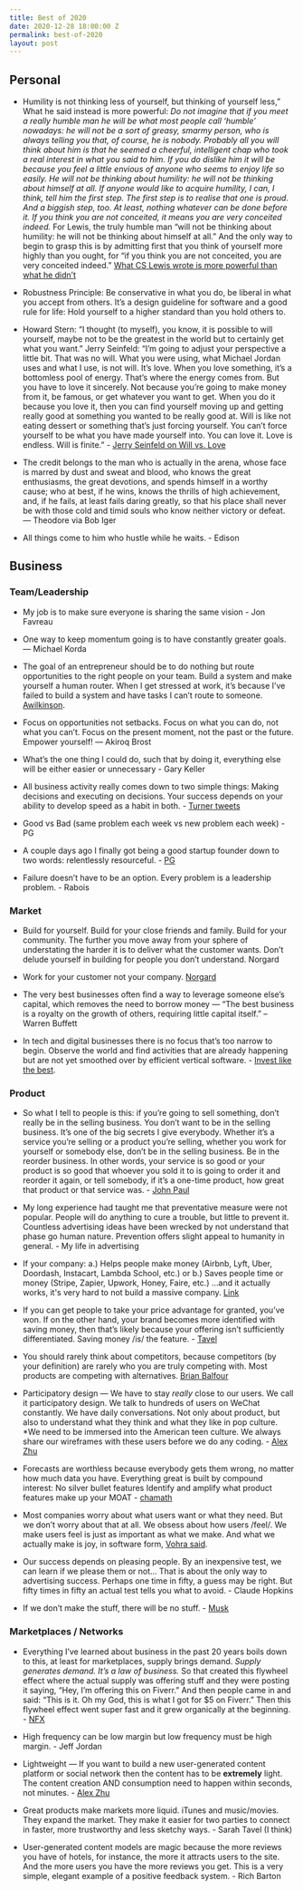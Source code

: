 ```yaml
---
title: Best of 2020
date: 2020-12-28 18:00:00 Z
permalink: best-of-2020
layout: post
---
```


## Personal

* Humility is not thinking less of yourself, but thinking of yourself less,” What he said instead is more powerful: *Do not imagine that if you meet a really humble man he will be what most people call ‘humble’ nowadays: he will not be a sort of greasy, smarmy person, who is always telling you that, of course, he is nobody. Probably all you will think about him is that he seemed a cheerful, intelligent chap who took a real interest in what you said to him. If you do dislike him it will be because you feel a little envious of anyone who seems to enjoy life so easily. He will not be thinking about humility: he will not be thinking about himself at all. If anyone would like to acquire humility, I can, I think, tell him the first step. The first step is to realise that one is proud. And a biggish step, too. At least, nothing whatever can be done before it. If you think you are not conceited, it means you are very conceited indeed.* For Lewis, the truly humble man “will not be thinking about humility: he will not be thinking about himself at all.” And the only way to begin to grasp this is by admitting first that you think of yourself more highly than you ought, for “if you think you are not conceited, you are very conceited indeed.”
  [What CS Lewis wrote is more powerful than what he didn’t](https://bloggingtheologically.com/2015/12/11/what-cs-lewis-wrote-is-better-than-what-he-didnt/)

* Robustness Principle: Be conservative in what you do, be liberal in what you accept from others. It’s a design guideline for software and a good rule for life: Hold yourself to a higher standard than you hold others to.

* Howard Stern: “I thought (to myself), you know, it is possible to will yourself, maybe not to be the greatest in the world but to certainly get what you want.”
  Jerry Seinfeld: “I’m going to adjust your perspective a little bit. That was no will. What you were using, what Michael Jordan uses and what I use, is not will. It’s love. When you love something, it’s a bottomless pool of energy. That’s where the energy comes from. But you have to love it sincerely. Not because you’re going to make money from it, be famous, or get whatever you want to get. When you do it because you love it, then you can find yourself moving up and getting really good at something you wanted to be really good at. Will is like not eating dessert or something that’s just forcing yourself. You can’t force yourself to be what you have made yourself into. You can love it. Love is endless. Will is finite.” - [Jerry Seinfeld on Will vs. Love](https://twitter.com/BrendanFitzTV/status/1263998531188035584)

* The credit belongs to the man who is actually in the arena, whose face is marred by dust and sweat and blood, who knows the great enthusiasms, the great devotions, and spends himself in a worthy cause; who at best, if he wins, knows the thrills of high achievement, and, if he fails, at least fails daring greatly, so that his place shall never be with those cold and timid souls who know neither victory or defeat. — Theodore via Bob Iger

* All things come to him who hustle while he waits. - Edison

## Business

### Team/Leadership

* My job is to make sure everyone is sharing the same vision - Jon Favreau

* One way to keep momentum going is to have constantly greater goals. — Michael Korda

* The goal of an entrepreneur should be to do nothing but route opportunities to the right people on your team. Build a system and make yourself a human router. When I get stressed at work, it’s because I’ve failed to build a system and have tasks I can’t route to someone. [Awilkinson](https://twitter.com/awilkinson/status/1317853889777922048).

* Focus on opportunities not setbacks. Focus on what you can do, not what you can’t. Focus on the present moment, not the past or the future. Empower yourself! ― Akiroq Brost

* What’s the one thing I could do, such that by doing it, everything else will be either easier or unnecessary - Gary Keller

* All business activity really comes down to two simple things: Making decisions and executing on decisions. Your success depends on your ability to develop speed as a habit in both. - [Turner tweets](https://twitter.com/TurnerNovak/status/1339570358878429193)

* Good vs Bad (same problem each week vs new problem each week) - PG

* A couple days ago I finally got being a good startup founder down to two words: relentlessly resourceful. - [PG](http://www.paulgraham.com/relres.html)

* Failure doesn’t have to be an option. Every problem is a leadership problem. - Rabois

### Market

* Build for yourself. Build for your close friends and family. Build for your community. The further you move away from your sphere of understating the harder it is to deliver what the customer wants. Don’t delude yourself in building for people you don’t understand. Norgard

* Work for your customer not your company. [Norgard](https://twitter.com/briannorgard/status/1228031372033347584?s=21)

* The very best businesses often find a way to leverage someone else’s capital, which removes the need to borrow money — “The best business is a royalty on the growth of others, requiring little capital itself.” – Warren Buffett

* In tech and digital businesses there is no focus that’s too narrow to begin. Observe the world and find activities that are already happening but are not yet smoothed over by efficient vertical software. - [Invest like the best](https://open.spotify.com/episode/46Yi7ta1rI9vVaGRJVA0UK?context=spotify%3Acollection%3Apodcasts%3Aepisodes&si=DhxeDEPqTy6oCccI61EK_g).

### Product

* So what I tell to people is this: if you’re going to sell something, don’t really be in the selling business. You don’t want to be in the selling business. It’s one of the big secrets I give everybody. Whether it’s a service you’re selling or a product you’re selling, whether you work for yourself or somebody else, don’t be in the selling business. Be in the reorder business. In other words, your service is so good or your product is so good that whoever you sold it to is going to order it and reorder it again, or tell somebody, if it’s a one-time product, how great that product or that service was. - [John Paul](https://tim.blog/2020/06/20/john-paul-dejoria-transcript/)

* My long experience had taught me that preventative measure were not popular. People will do anything to cure a trouble, but little to prevent it. Countless advertising ideas have been wrecked by not understand that phase go human nature. Prevention offers slight appeal to humanity in general. - My life in advertising

* If your company: a.) Helps people make money (Airbnb, Lyft, Uber, Doordash, Instacart, Lambda School, etc.) or b.) Saves people time or money (Stripe, Zapier, Upwork, Honey, Faire, etc.) ...and it actually works, it's very hard to not build a massive company. [Link](https://twitter.com/chrisjbakke/status/1274124708682903552?s=21)

* If you can get people to take your price advantage for granted, you’ve won. If on the other hand, your brand becomes more identified with saving money, then that’s likely because your offering isn’t sufficiently differentiated. Saving money /is/ the feature. - [Tavel](https://medium.com/@sarahtavel/how-to-build-an-enduring-multi-billion-dollar-business-hint-create-a-10x-product-recast-3527df2b8fcb)

* You should rarely think about competitors, because competitors (by your definition) are rarely who you are truly competing with. Most products are competing with alternatives. [Brian Balfour](https://brianbalfour.com/quick-takes/alternatives-not-competitors)

* Participatory design — We have to stay *really* close to our users. We call it participatory design. We talk to hundreds of users on WeChat constantly. We have daily conversations. Not only about product, but also to understand what they think and what they like in pop culture. \*We need to be immersed into the American teen culture. We always share our wireframes with these users before we do any coding. - [Alex Zhu](https://blakeir.com/Alex-Zhu-TikTok-4631f80fdcc4423a845e145e807d8e2b)

* Forecasts are worthless because everybody gets them wrong, no matter how much data you have. Everything great is built by compound interest: No silver bullet features Identify and amplify what product features make up your MOAT - [chamath](https://twitter.com/chrishlad/status/1316782956690767874?s=20)

* Most companies worry about what users want or what they need. But we don’t worry about that at all. We obsess about how users /feel/. We make users feel is just as important as what we make. And what we actually make is joy, in software form, [Vohra said](https://wfh.substack.com/p/how-superhuman-uses-video-game-design).

* Our success depends on pleasing people. By an inexpensive test, we can learn if we please them or not... That is about the only way to advertising success. Perhaps one time in fifty, a guess may be right. But fifty times in fifty an actual test tells you what to avoid. - Claude Hopkins

* If we don’t make the stuff, there will be no stuff. - [Musk](https://twitter.com/DavidSacks/status/1260669198402859008)

### Marketplaces / Networks

* Everything I’ve learned about business in the past 20 years boils down to this, at least for marketplaces, supply brings demand. *Supply generates demand. It’s a law of business.* So that created this flywheel effect where the actual supply was offering stuff and they were posting it saying, “Hey, I’m offering this on Fiverr.” And then people came in and said: “This is it. Oh my God, this is what I got for $5 on Fiverr.” Then this flywheel effect went super fast and it grew organically at the beginning. - [NFX](https://twitter.com/jaymehoffman/status/1339960829496729600)

* High frequency can be low margin but low frequency must be high margin. - Jeff Jordan

* Lightweight — If you want to build a new user-generated content platform or social network then the content has to be **extremely** light. The content creation AND consumption need to happen within seconds, not minutes. - [Alex Zhu](https://blakeir.com/Alex-Zhu-TikTok-4631f80fdcc4423a845e145e807d8e2b)

* Great products make markets more liquid. iTunes and music/movies. They expand the market. They make it easier for two parties to connect in faster, more trustworthy and less sketchy ways. - Sarah Tavel (I think)

* User-generated content models are magic because the more reviews you have of hotels, for instance, the more it attracts users to the site. And the more users you have the more reviews you get. This is a very simple, elegant example of a positive feedback system. - Rich Barton